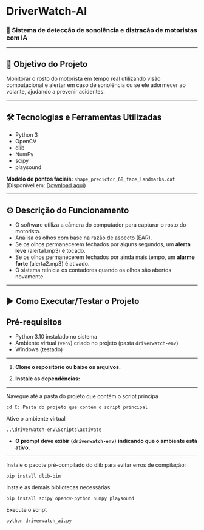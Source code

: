 # DriverWatch-AI

### 🧠 Sistema de detecção de sonolência e distração de motoristas com IA

---

## 🎯 Objetivo do Projeto

Monitorar o rosto do motorista em tempo real utilizando visão computacional e alertar em caso de sonolência ou se ele adormecer ao volante, ajudando a prevenir acidentes.

---

## 🛠️ Tecnologias e Ferramentas Utilizadas

- Python 3
- OpenCV
- dlib
- NumPy
- scipy
- playsound

**Modelo de pontos faciais:** `shape_predictor_68_face_landmarks.dat`  
(Disponível em: [Download aqui](https://github.com/AKSHAYUBHAT/TensorFace/blob/master/openface/models/dlib/shape_predictor_68_face_landmarks.dat))

---

## ⚙️ Descrição do Funcionamento

- O software utiliza a câmera do computador para capturar o rosto do motorista.
- Analisa os olhos com base na razão de aspecto (EAR).
- Se os olhos permanecerem fechados por alguns segundos, um **alerta leve** (alerta1.mp3) é tocado.
- Se os olhos permanecerem fechados por ainda mais tempo, um **alarme forte** (alerta2.mp3) é ativado.
- O sistema reinicia os contadores quando os olhos são abertos novamente.

---

## ▶️ Como Executar/Testar o Projeto
## Pré-requisitos

* Python 3.10 instalado no sistema
* Ambiente virtual (`venv`) criado no projeto (pasta `driverwatch-env`)
* Windows (testado)

---

1. **Clone o repositório ou baixe os arquivos.**

2. **Instale as dependências:**
---
Navegue até a pasta do projeto que contém o script principa

```
cd C: Pasta do projeto que contém o script principal
```
Ative o ambiente virtual
```
..\driverwatch-env\Scripts\activate
```
-  **O prompt deve exibir `(driverwatch-env)` indicando que o ambiente está ativo.**
---
Instale o pacote pré-compilado do dlib para evitar erros de compilação:
```
pip install dlib-bin
```
Instale as demais bibliotecas necessárias:
```
pip install scipy opencv-python numpy playsound
```
Execute o script
```
python driverwatch_ai.py
```


